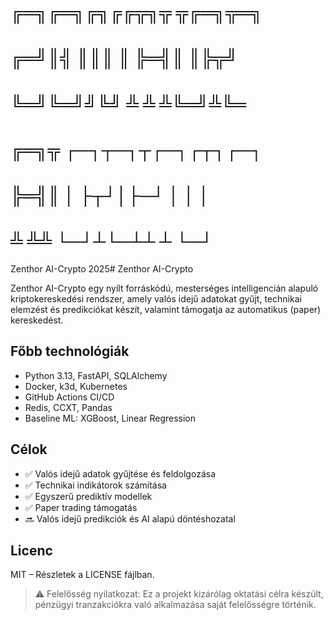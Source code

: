 ﻿# ╔═╗╔═╗╔╗╔╔╦╗╦ ╦╔═╗╦═╗ 
# ╔═╝║╣ ║║║ ║ ╠═╣║ ║╠╦╝ 
# ╚═╝╚═╝╝╚╝ ╩ ╩ ╩╚═╝╩╚═ 
# ╔═╗╦  ┌─┐┬─┐┬┌─┐┌┬┐┌─┐
# ╠═╣║  │  ├┬┘│├─┘ │ │ │
# ╩ ╩╩  └─┘┴└─┴┴   ┴ └─┘
Zenthor AI-Crypto 2025# Zenthor AI-Crypto

Zenthor AI-Crypto egy nyílt forráskódú, mesterséges intelligencián alapuló kriptokereskedési rendszer, amely valós idejű adatokat gyűjt, technikai elemzést és predikciókat készít, valamint támogatja az automatikus (paper) kereskedést.

## Főbb technológiák

- Python 3.13, FastAPI, SQLAlchemy
- Docker, k3d, Kubernetes
- GitHub Actions CI/CD
- Redis, CCXT, Pandas
- Baseline ML: XGBoost, Linear Regression

## Célok

- ✅ Valós idejű adatok gyűjtése és feldolgozása
- ✅ Technikai indikátorok számítása
- ✅ Egyszerű prediktív modellek
- ✅ Paper trading támogatás
- 🔜 Valós idejű predikciók és AI alapú döntéshozatal

## Licenc

MIT – Részletek a LICENSE fájlban.

> ⚠️ Felelősség nyilatkozat: Ez a projekt kizárólag oktatási célra készült, pénzügyi tranzakciókra való alkalmazása saját felelősségre történik.

